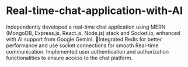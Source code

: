 ﻿# Real-time-chat-application-with-AI
Independently developed a real-time chat application using MERN (MongoDB, Express.js, React.js, Node.js) stack and Socket.io, enhanced with AI support from Google Gemini.
Integrated Redis for better performance and use socket connections for smooth Real-time communication.
Implemented user authentication and authorization functionalities to ensure access to the chat platform.
